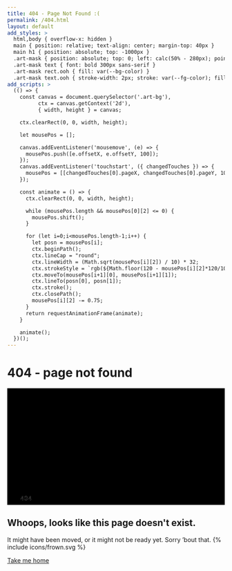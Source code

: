 ```yaml
---
title: 404 - Page Not Found :(
permalink: /404.html
layout: default
add_styles: >
  html,body { overflow-x: hidden }
  main { position: relative; text-align: center; margin-top: 40px }
  main h1 { position: absolute; top: -1000px }
  .art-mask { position: absolute; top: 0; left: calc(50% - 280px); pointer-events: none }
  .art-mask text { font: bold 300px sans-serif }
  .art-mask rect.ooh { fill: var(--bg-color) }
  .art-mask text.ooh { stroke-width: 2px; stroke: var(--fg-color); fill: transparent }
add_scripts: >
  (() => {
    const canvas = document.querySelector('.art-bg'),
          ctx = canvas.getContext('2d'),
          { width, height } = canvas;

    ctx.clearRect(0, 0, width, height);

    let mousePos = [];

    canvas.addEventListener('mousemove', (e) => {
      mousePos.push([e.offsetX, e.offsetY, 100]);
    });
    canvas.addEventListener('touchstart', ({ changedTouches }) => {
      mousePos = [[changedTouches[0].pageX, changedTouches[0].pageY, 100],[changedTouches[0].pageX, changedTouches[0].pageY, 100]];
    });

    const animate = () => {
      ctx.clearRect(0, 0, width, height);

      while (mousePos.length && mousePos[0][2] <= 0) {
        mousePos.shift();
      }

      for (let i=0;i<mousePos.length-1;i++) {  
        let posn = mousePos[i];
        ctx.beginPath();
        ctx.lineCap = "round";
        ctx.lineWidth = (Math.sqrt(mousePos[i][2]) / 10) * 32;
        ctx.strokeStyle = `rgb(${Math.floor(120 - mousePos[i][2]*120/100)}, ${Math.floor(217-mousePos[i][2]*185/100)}, ${Math.floor(mousePos[i][2]*190/100)+50})`;
        ctx.moveTo(mousePos[i+1][0], mousePos[i+1][1]);
        ctx.lineTo(posn[0], posn[1]);
        ctx.stroke();
        ctx.closePath();
        mousePos[i][2] -= 0.75;
      }
      return requestAnimationFrame(animate);
    }

    animate();
  })();
---
```


<h1 role="heading">404 - page not found</h1>
<canvas class="art-bg" width="560" height="300"></canvas>
<svg class="art-mask" width="560" height="300" xmlns="http://www.w3.org/2000/svg">
  <mask id="404-mask">
    <rect x="0" y="0" width="560" height="300" fill="white"></rect>
    <text x="30" y="260" fill="black">404</text>
  </mask>
  <rect class="ooh" x="0" y="0" width="560" height="300" mask="url(#404-mask)"></rect>
  <text class="ooh" x="30" y="260">404</text>
</svg>

## Whoops, looks like this page doesn't exist.

It might have been moved, or it might not be ready yet. Sorry ’bout that. {% include icons/frown.svg %}

<a class="btn fg-bu" href="/">Take me home</a>
